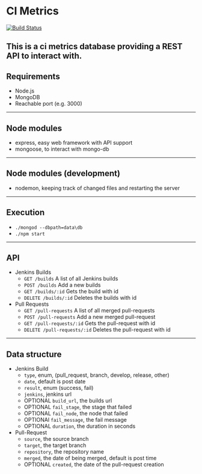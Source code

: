 # CI Metrics

[![Build Status](https://travis-ci.org/benjaminfuchs/ci_metrics_api.svg?branch=master)](https://travis-ci.org/benjaminfuchs/ci_metrics_api)

This is a ci metrics database providing a REST API to interact with.
------------------

## Requirements
* Node.js
* MongoDB
* Reachable port (e.g. 3000)
------------------

## Node modules
* express, easy web framework with API support
* mongoose, to interact with mongo-db
------------------

## Node modules (development)
* nodemon, keeping track of changed files and restarting the server
------------------

## Execution
* `./mongod --dbpath=data\db`
* `./npm start`
------------------

## API
* Jenkins Builds
    * `GET /builds` A list of all Jenkins builds
    * `POST /builds` Add a new builds
    * `GET /builds/:id` Gets the build with id
    * `DELETE /builds/:id` Deletes the builds with id
* Pull Requests
    * `GET /pull-requests` A list of all merged pull-requests
    * `POST /pull-requests` Add a new merged pull-request
    * `GET /pull-requests/:id` Gets the pull-request with id
    * `DELETE /pull-requests/:id` Deletes the pull-request with id
------------------

## Data structure
* Jenkins Build
    * `type`, enum, (pull_request, branch, develop, release, other)
    * `date`, default is post date
    * `result`, enum (success, fail)
    * `jenkins`, jenkins url
    * OPTIONAL `build_url`, the builds url
    * OPTIONAL `fail_stage`, the stage that failed
    * OPTIONAL `fail_node`, the node that failed
    * OPTIONAl `fail_message`, the fail message
    * OPTIONAL `duration`, the duration in seconds
* Pull-Request
    * `source`, the source branch
    * `target`, the target branch
    * `repository`, the repository name
    * `merged`, the date of being merged, default is post time
    * OPTIONAL `created`, the date of the pull-request creation
